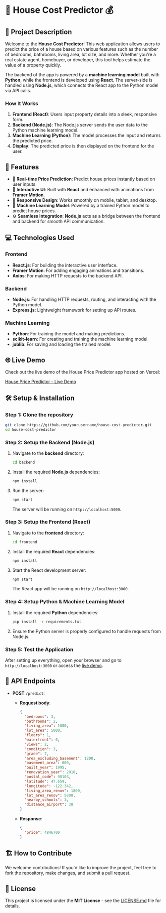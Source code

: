 
# 🏡 **House Cost Predictor** 💰

## 📜 **Project Description**

Welcome to the **House Cost Predictor**! This web application allows users to predict the price of a house based on various features such as the number of bedrooms, bathrooms, living area, lot size, and more. Whether you're a real estate agent, homebuyer, or developer, this tool helps estimate the value of a property quickly.

The backend of the app is powered by a **machine learning model** built with **Python**, while the frontend is developed using **React**. The server-side is handled using **Node.js**, which connects the React app to the Python model via API calls.

### **How It Works**

1. **Frontend (React)**: Users input property details into a sleek, responsive form.
2. **Backend (Node.js)**: The Node.js server sends the user data to the Python machine learning model.
3. **Machine Learning (Python)**: The model processes the input and returns the predicted price.
4. **Display**: The predicted price is then displayed on the frontend for the user.

## 🔧 **Features**

* 🚀 **Real-time Price Prediction**: Predict house prices instantly based on user inputs.
* 🎨 **Interactive UI**: Built with **React** and enhanced with animations from **Framer Motion**.
* 📱 **Responsive Design**: Works smoothly on mobile, tablet, and desktop.
* 🧠 **Machine Learning Model**: Powered by a trained Python model to predict house prices.
* ⚙️ **Seamless Integration**: **Node.js** acts as a bridge between the frontend and backend for smooth API communication.

## 💻 **Technologies Used**

### **Frontend**

* **React.js**: For building the interactive user interface.
* **Framer Motion**: For adding engaging animations and transitions.
* **Axios**: For making HTTP requests to the backend API.

### **Backend**

* **Node.js**: For handling HTTP requests, routing, and interacting with the Python model.
* **Express.js**: Lightweight framework for setting up API routes.

### **Machine Learning**

* **Python**: For training the model and making predictions.
* **scikit-learn**: For creating and training the machine learning model.
* **joblib**: For saving and loading the trained model.

## 🌐 **Live Demo**

Check out the live demo of the House Price Predictor app hosted on Vercel:

[House Price Predictor - Live Demo](https://house-price-predictor-rho.vercel.app/)

## 🛠 **Setup & Installation**

### **Step 1: Clone the repository**

```bash
git clone https://github.com/yourusername/house-cost-predictor.git
cd house-cost-predictor
```

### **Step 2: Setup the Backend (Node.js)**

1. Navigate to the **backend** directory:

   ```bash
   cd backend
   ```

2. Install the required **Node.js** dependencies:

   ```bash
   npm install
   ```

3. Run the server:

   ```bash
   npm start
   ```

   The server will be running on `http://localhost:5000`.

### **Step 3: Setup the Frontend (React)**

1. Navigate to the **frontend** directory:

   ```bash
   cd frontend
   ```

2. Install the required **React** dependencies:

   ```bash
   npm install
   ```

3. Start the React development server:

   ```bash
   npm start
   ```

   The React app will be running on `http://localhost:3000`.

### **Step 4: Setup Python & Machine Learning Model**

1. Install the required **Python** dependencies:

   ```bash
   pip install -r requirements.txt
   ```

2. Ensure the Python server is properly configured to handle requests from Node.js.

### **Step 5: Test the Application**

After setting up everything, open your browser and go to `http://localhost:3000` or access the [live demo](https://house-price-predictor-rho.vercel.app/).

## 🔄 **API Endpoints**

* **POST** `/predict`:

  * **Request body**:

    ```json
    {
      "bedrooms": 3,
      "bathrooms": 2,
      "living_area": 1800,
      "lot_area": 5000,
      "floors": 1,
      "waterfront": 0,
      "views": 2,
      "condition": 3,
      "grade": 7,
      "area_excluding_basement": 1200,
      "basement_area": 600,
      "built_year": 1995,
      "renovation_year": 2010,
      "postal_code": 98103,
      "latitude": 47.659,
      "longitude": -122.342,
      "living_area_renov": 1800,
      "lot_area_renov": 5000,
      "nearby_schools": 3,
      "distance_airport": 30
    }
    ```
  * **Response**:

    ```json
    {
      "price": 4846700
    }
    ```

## 🏗 **How to Contribute**

We welcome contributions! If you'd like to improve the project, feel free to fork the repository, make changes, and submit a pull request.

## 📄 **License**

This project is licensed under the **MIT License** - see the [LICENSE.md](LICENSE.md) file for details.


